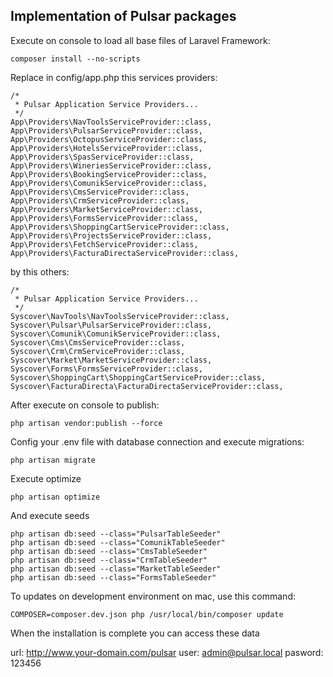 ## Implementation of Pulsar packages

Execute on console to load all base files of Laravel Framework:
```
composer install --no-scripts
```

Replace in config/app.php this services providers:
```
/*
 * Pulsar Application Service Providers...
 */
App\Providers\NavToolsServiceProvider::class,
App\Providers\PulsarServiceProvider::class,
App\Providers\OctopusServiceProvider::class,
App\Providers\HotelsServiceProvider::class,
App\Providers\SpasServiceProvider::class,
App\Providers\WineriesServiceProvider::class,
App\Providers\BookingServiceProvider::class,
App\Providers\ComunikServiceProvider::class,
App\Providers\CmsServiceProvider::class,
App\Providers\CrmServiceProvider::class,
App\Providers\MarketServiceProvider::class,
App\Providers\FormsServiceProvider::class,
App\Providers\ShoppingCartServiceProvider::class,
App\Providers\ProjectsServiceProvider::class,
App\Providers\FetchServiceProvider::class,
App\Providers\FacturaDirectaServiceProvider::class,
```

by this others:
```
/*
 * Pulsar Application Service Providers...
 */
Syscover\NavTools\NavToolsServiceProvider::class,
Syscover\Pulsar\PulsarServiceProvider::class,
Syscover\Comunik\ComunikServiceProvider::class,
Syscover\Cms\CmsServiceProvider::class,
Syscover\Crm\CrmServiceProvider::class,
Syscover\Market\MarketServiceProvider::class,
Syscover\Forms\FormsServiceProvider::class,
Syscover\ShoppingCart\ShoppingCartServiceProvider::class,
Syscover\FacturaDirecta\FacturaDirectaServiceProvider::class,
```

After execute on console to publish:
```
php artisan vendor:publish --force
```

Config your .env file with database connection and execute migrations:
```
php artisan migrate
```

Execute optimize
```
php artisan optimize
```

And execute seeds
```
php artisan db:seed --class="PulsarTableSeeder"
php artisan db:seed --class="ComunikTableSeeder"
php artisan db:seed --class="CmsTableSeeder"
php artisan db:seed --class="CrmTableSeeder"
php artisan db:seed --class="MarketTableSeeder"
php artisan db:seed --class="FormsTableSeeder"

```

To updates on development environment on mac, use this command:
```
COMPOSER=composer.dev.json php /usr/local/bin/composer update
```

When the installation is complete you can access these data

url: http://www.your-domain.com/pulsar
user: admin@pulsar.local
pasword: 123456
